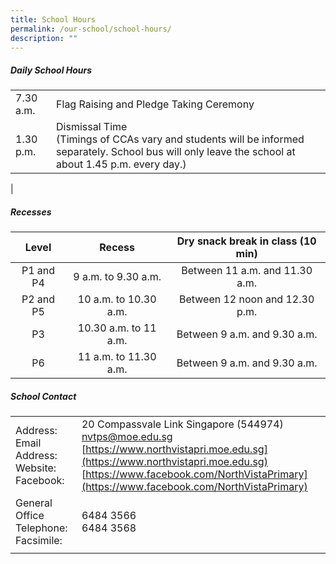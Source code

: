 ```yaml
---
title: School Hours
permalink: /our-school/school-hours/
description: ""
---
```

##### Daily School Hours

|  |  |
|---|---|
| 7.30 a.m.  | Flag Raising and Pledge Taking Ceremony |
| 1.30 p.m. | Dismissal Time <br> (Timings of CCAs vary and students will be informed separately. School bus will only leave the school at about 1.45 p.m. every day.) 
|

##### Recesses

| Level | Recess | Dry snack break in class (10 min) |
|:---:|:---:|:---:|
| P1 and P4  | 9 a.m. to 9.30 a.m. | Between 11 a.m. and 11.30 a.m. |
| P2 and P5  | 10 a.m. to 10.30 a.m. | Between 12 noon and 12.30 p.m. |
|  P3 | 10.30 a.m. to 11 a.m.  | Between 9 a.m. and 9.30 a.m.   |
|  P6 | 11 a.m. to 11.30 a.m.  | Between 9 a.m. and 9.30 a.m.    |

##### School Contact

|  |  |
|---|---|
| Address: <br>Email Address: <br> Website:<br> Facebook: | 20 Compassvale Link Singapore (544974) <br>  nvtps@moe.edu.sg <br> [https://www.northvistapri.moe.edu.sg](https://www.northvistapri.moe.edu.sg) <br>[https://www.facebook.com/NorthVistaPrimary](https://www.facebook.com/NorthVistaPrimary) |
| General Office Telephone: <br> Facsimile: | 6484 3566  <br> 6484 3568 |
|  |  |